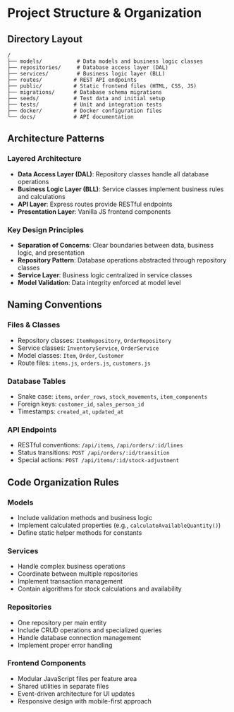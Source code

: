 # Project Structure & Organization

## Directory Layout
```
/
├── models/           # Data models and business logic classes
├── repositories/     # Database access layer (DAL)
├── services/         # Business logic layer (BLL)
├── routes/          # REST API endpoints
├── public/          # Static frontend files (HTML, CSS, JS)
├── migrations/      # Database schema migrations
├── seeds/           # Test data and initial setup
├── tests/           # Unit and integration tests
├── docker/          # Docker configuration files
└── docs/            # API documentation
```

## Architecture Patterns

### Layered Architecture
- **Data Access Layer (DAL)**: Repository classes handle all database operations
- **Business Logic Layer (BLL)**: Service classes implement business rules and calculations
- **API Layer**: Express routes provide RESTful endpoints
- **Presentation Layer**: Vanilla JS frontend components

### Key Design Principles
- **Separation of Concerns**: Clear boundaries between data, business logic, and presentation
- **Repository Pattern**: Database operations abstracted through repository classes
- **Service Layer**: Business logic centralized in service classes
- **Model Validation**: Data integrity enforced at model level

## Naming Conventions

### Files & Classes
- Repository classes: `ItemRepository`, `OrderRepository`
- Service classes: `InventoryService`, `OrderService`
- Model classes: `Item`, `Order`, `Customer`
- Route files: `items.js`, `orders.js`, `customers.js`

### Database Tables
- Snake case: `items`, `order_rows`, `stock_movements`, `item_components`
- Foreign keys: `customer_id`, `sales_person_id`
- Timestamps: `created_at`, `updated_at`

### API Endpoints
- RESTful conventions: `/api/items`, `/api/orders/:id/lines`
- Status transitions: `POST /api/orders/:id/transition`
- Special actions: `POST /api/items/:id/stock-adjustment`

## Code Organization Rules

### Models
- Include validation methods and business logic
- Implement calculated properties (e.g., `calculateAvailableQuantity()`)
- Define static helper methods for constants

### Services
- Handle complex business operations
- Coordinate between multiple repositories
- Implement transaction management
- Contain algorithms for stock calculations and availability

### Repositories
- One repository per main entity
- Include CRUD operations and specialized queries
- Handle database connection management
- Implement proper error handling

### Frontend Components
- Modular JavaScript files per feature area
- Shared utilities in separate files
- Event-driven architecture for UI updates
- Responsive design with mobile-first approach